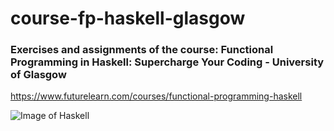 # course-fp-haskell-glasgow

### Exercises and assignments of the course: Functional Programming in Haskell: Supercharge Your Coding - University of Glasgow

https://www.futurelearn.com/courses/functional-programming-haskell

![Image of Haskell](https://www.haskell.org/img/haskell-logo.svg)